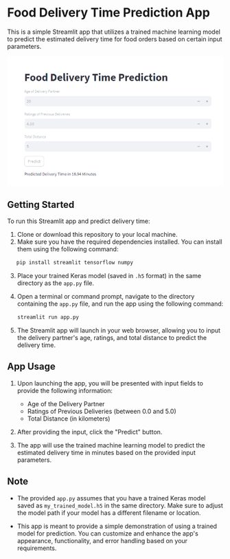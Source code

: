 # Food Delivery Time Prediction App

This is a simple Streamlit app that utilizes a trained machine learning model to predict the estimated delivery time for food orders based on certain input parameters.

![App view](ss1.png)

## Getting Started

To run this Streamlit app and predict delivery time:

1. Clone or download this repository to your local machine.
2. Make sure you have the required dependencies installed. You can install them using the following command:
   
```bash
   pip install streamlit tensorflow numpy
```

3. Place your trained Keras model (saved in `.h5` format) in the same directory as the `app.py` file.

4. Open a terminal or command prompt, navigate to the directory containing the `app.py` file, and run the app using the following command:
   
   ```bash
   streamlit run app.py
   ```

5. The Streamlit app will launch in your web browser, allowing you to input the delivery partner's age, ratings, and total distance to predict the delivery time.

## App Usage

1. Upon launching the app, you will be presented with input fields to provide the following information:
   - Age of the Delivery Partner
   - Ratings of Previous Deliveries (between 0.0 and 5.0)
   - Total Distance (in kilometers)

2. After providing the input, click the "Predict" button.

3. The app will use the trained machine learning model to predict the estimated delivery time in minutes based on the provided input parameters.

## Note

- The provided `app.py` assumes that you have a trained Keras model saved as `my_trained_model.h5` in the same directory. Make sure to adjust the model path if your model has a different filename or location.

- This app is meant to provide a simple demonstration of using a trained model for prediction. You can customize and enhance the app's appearance, functionality, and error handling based on your requirements.